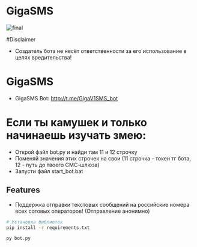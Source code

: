 # GigaSMS
![final](https://github.com/WhiteHodok/GigaSMS/assets/39564937/4a6d446d-4846-4c37-9c69-edf2c9aa1f33)


#Disclaimer
- Создатель бота не несёт ответственности за его использование в целях вредительства!


# GigaSMS


- GigaSMS Bot: http://t.me/GigaV1SMS_bot


# Если ты камушек и только начинаешь изучать змею:
- Открой файл bot.py и найди там 11 и 12 строчку
- Поменяй значения этих строчек на свои (11 строчка - токен тг бота, 12 - путь до твоего СМС-шлюза)
- Запусти файл start_bot.bat


## Features

- Поддержка отправки текстовых сообщений на российские номера всех сотовых операторов! (Отправление анонимно)





```sh
# Установка библиотек
pip install -r requirements.txt

py bot.py

